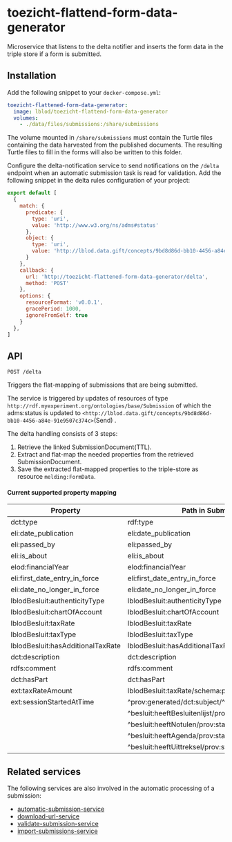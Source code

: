 # toezicht-flattend-form-data-generator
Microservice that listens to the delta notifier and inserts the form data in the triple store if a form is submitted.

## Installation
Add the following snippet to your `docker-compose.yml`:

```yml
toezicht-flattened-form-data-generator:
  image: lblod/toezicht-flattend-form-data-generator
  volumes:
    - ./data/files/submissions:/share/submissions
```

The volume mounted in `/share/submissions` must contain the Turtle files containing the data harvested from the published documents. The resulting Turtle files to fill in the forms will also be written to this folder.

Configure the delta-notification service to send notifications on the `/delta` endpoint when an automatic submission task is read for validation. Add the following snippet in the delta rules configuration of your project:

```javascript
export default [
  {
    match: {
      predicate: {
        type: 'uri',
        value: 'http://www.w3.org/ns/adms#status'
      },
      object: {
        type: 'uri',
        value: 'http://lblod.data.gift/concepts/9bd8d86d-bb10-4456-a84e-91e9507c374c'
      }
    },
    callback: {
      url: 'http://toezicht-flattened-form-data-generator/delta',
      method: 'POST'
    },
    options: {
      resourceFormat: 'v0.0.1',
      gracePeriod: 1000,
      ignoreFromSelf: true
    }
  },
]
```

## API
```
POST /delta
```

Triggers the flat-mapping of submissions that are being submitted.

The service is triggered by updates of resources of type `http://rdf.myexperiment.org/ontologies/base/Submission` of which the adms:status is updated to `<http://lblod.data.gift/concepts/9bd8d86d-bb10-4456-a84e-91e9507c374c>`(Send) .

The delta handling consists of 3 steps:

1) Retrieve the linked SubmissionDocument(TTL).
2) Extract and flat-map the needed properties from the retrieved SubmissionDocument.
3) Save the extracted flat-mapped properties to the triple-store as resource `melding:FormData`.


#### Current supported property mapping

| Property                          | Path in SubmittedDocument TTL                                     |
|-----------------------------------|-------------------------------------------------------------------|
| dct:type                          | rdf:type                                                          |
| eli:date_publication              | eli:date_publication                                              |
| eli:passed_by                     | eli:passed_by                                                     |
| eli:is_about                      | eli:is_about                                                      |
| elod:financialYear                | elod:financialYear                                                |
| eli:first_date_entry_in_force     | eli:first_date_entry_in_force                                     |
| eli:date_no_longer_in_force       | eli:date_no_longer_in_force                                       |
| lblodBesluit:authenticityType     | lblodBesluit:authenticityType                                     |
| lblodBesluit:chartOfAccount       | lblodBesluit:chartOfAccount                                       |
| lblodBesluit:taxRate              | lblodBesluit:taxRate                                              |
| lblodBesluit:taxType              | lblodBesluit:taxType                                              |
| lblodBesluit:hasAdditionalTaxRate | lblodBesluit:hasAdditionalTaxRate                                 |
| dct:description                   | dct:description                                                   |
| rdfs:comment                      | rdfs:comment                                                      |
| dct:hasPart                       | dct:hasPart                                                       |
| ext:taxRateAmount                 | lblodBesluit:taxRate/schema:price                                 |
| ext:sessionStartedAtTime          | ^prov:generated/dct:subject/^besluit:behandelt/prov:startedAtTime |
|                                   | ^besluit:heeftBesluitenlijst/prov:startedAtTime                   |
|                                   | ^besluit:heeftNotulen/prov:startedAtTime                          |
|                                   | ^besluit:heeftAgenda/prov:startedAtTime                           |
|                                   | ^besluit:heeftUittreksel/prov:startedAtTime                       |

## Related services
The following services are also involved in the automatic processing of a submission:
* [automatic-submission-service](https://github.com/lblod/automatic-submission-service)
* [download-url-service](https://github.com/lblod/download-url-service)
* [validate-submission-service](https://github.com/lblod/validate-submission-service)
* [import-submissions-service](https://github.com/lblod/import-submission-service)